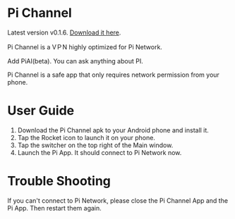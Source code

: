 # Pi Channel
Latest version v0.1.6. [Download it here](https://github.com/LiamCoffey2022/Pi-Channel/releases/ "Pi Channel").

Pi Channel is a VＰN highly optimized for Pi Network. 

Add PiAI(beta). You can ask anything about PI.

Pi Channel is a safe app that only requires network permission from your phone.


# User Guide
1. Download the Pi Channel apk to your Android phone and install it.
2. Tap the Rocket icon to launch it on your phone.
3. Tap the switcher on the top right of the Main window.
4. Launch the Pi App. It should connect to Pi Network now.

# Trouble Shooting
If you can't connect to Pi Network, please close the Pi Channel App and the Pi App. Then restart them again.
